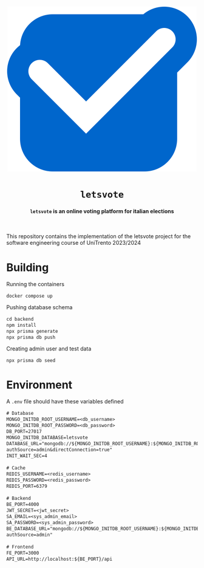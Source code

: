 <div align="center">

![letsvote](./letsvote.svg)

# `letsvote`

<h4><code>letsvote</code> is an online voting platform  for italian elections</h4>

</div>

<br />

This repository contains the implementation of the letsvote project for the software engineering course of UniTrento 2023/2024

# Building

Running the containers

```
docker compose up
```

Pushing database schema

```
cd backend
npm install
npx prisma generate
npx prisma db push
```

Creating admin user and test data

```
npx prisma db seed
```

# Environment

A `.env` file should have these variables defined

```
# Database
MONGO_INITDB_ROOT_USERNAME=<db_username>
MONGO_INITDB_ROOT_PASSWORD=<db_password>
DB_PORT=27017
MONGO_INITDB_DATABASE=letsvote
DATABASE_URL="mongodb://${MONGO_INITDB_ROOT_USERNAME}:${MONGO_INITDB_ROOT_PASSWORD}@db:${DB_PORT}/letsvote?authSource=admin&directConnection=true"
INIT_WAIT_SEC=4

# Cache
REDIS_USERNAME=<redis_username>
REDIS_PASSWORD=<redis_password>
REDIS_PORT=6379

# Backend
BE_PORT=4000
JWT_SECRET=<jwt_secret>
SA_EMAIL=<sys_admin_email>
SA_PASSWORD=<sys_admin_password>
BE_DATABASE_URL="mongodb://${MONGO_INITDB_ROOT_USERNAME}:${MONGO_INITDB_ROOT_PASSWORD}@localhost:${DB_PORT}/letsvote?authSource=admin"

# Frontend
FE_PORT=3000
API_URL=http://localhost:${BE_PORT}/api
```
